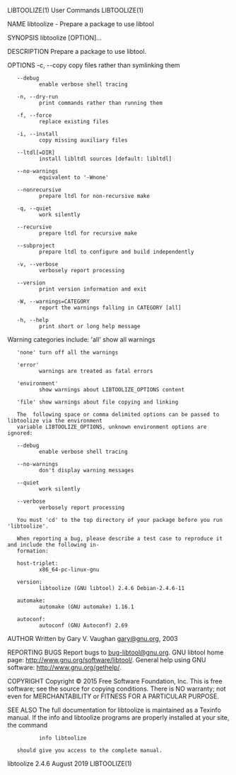 LIBTOOLIZE(1)                                User Commands                               LIBTOOLIZE(1)

NAME
       libtoolize - Prepare a package to use libtool

SYNOPSIS
       libtoolize [OPTION]...

DESCRIPTION
       Prepare a package to use libtool.

OPTIONS
       -c, --copy
              copy files rather than symlinking them

       --debug
              enable verbose shell tracing

       -n, --dry-run
              print commands rather than running them

       -f, --force
              replace existing files

       -i, --install
              copy missing auxiliary files

       --ltdl[=DIR]
              install libltdl sources [default: libltdl]

       --no-warnings
              equivalent to '-Wnone'

       --nonrecursive
              prepare ltdl for non-recursive make

       -q, --quiet
              work silently

       --recursive
              prepare ltdl for recursive make

       --subproject
              prepare ltdl to configure and build independently

       -v, --verbose
              verbosely report processing

       --version
              print version information and exit

       -W, --warnings=CATEGORY
              report the warnings falling in CATEGORY [all]

       -h, --help
              print short or long help message

   Warning categories include:
       'all'  show all warnings

       'none' turn off all the warnings

       'error'
              warnings are treated as fatal errors

       'environment'
              show warnings about LIBTOOLIZE_OPTIONS content

       'file' show warnings about file copying and linking

       The  following space or comma delimited options can be passed to libtoolize via the environment
       variable LIBTOOLIZE_OPTIONS, unknown environment options are ignored:

       --debug
              enable verbose shell tracing

       --no-warnings
              don't display warning messages

       --quiet
              work silently

       --verbose
              verbosely report processing

       You must 'cd' to the top directory of your package before you run 'libtoolize'.

       When reporting a bug, please describe a test case to reproduce it and include the following in‐
       formation:

       host-triplet:
              x86_64-pc-linux-gnu

       version:
              libtoolize (GNU libtool) 2.4.6 Debian-2.4.6-11

       automake:
              automake (GNU automake) 1.16.1

       autoconf:
              autoconf (GNU Autoconf) 2.69

AUTHOR
       Written by Gary V. Vaughan <gary@gnu.org>, 2003

REPORTING BUGS
       Report bugs to <bug-libtool@gnu.org>.
       GNU libtool home page: <http://www.gnu.org/software/libtool/>.
       General help using GNU software: <http://www.gnu.org/gethelp/>.

COPYRIGHT
       Copyright © 2015 Free Software Foundation, Inc.
       This  is  free software; see the source for copying conditions.  There is NO warranty; not even
       for MERCHANTABILITY or FITNESS FOR A PARTICULAR PURPOSE.

SEE ALSO
       The full documentation for libtoolize is maintained as a  Texinfo  manual.   If  the  info  and
       libtoolize programs are properly installed at your site, the command

              info libtoolize

       should give you access to the complete manual.

libtoolize 2.4.6                              August 2019                                LIBTOOLIZE(1)
